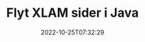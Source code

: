 ---
############################# Static ############################
layout: "auto-gen-merger"
date: 2022-10-25T07:32:29
draft: false
otherformats: odp ods odt one otp ott pdf pps ppsx ppt pptx rtf tex vdx vsdm vsdx

############################# Head ############################
head_title: "Flyt XLAM sider i Java"
head_description: "Flyt sider i et XLAM-dokument i Java til en hvilken som helst position ved hjælp af documents merger API."

############################# Header ############################
title: "Flyt XLAM sider i Java"
description: "Flyt XLAM sider med et par linjer med Java-kode."
bg_image: "https://cms.admin.containerize.com/templates/aspose/App_Themes/V3/images/bg/header1.png"
bg_overlay: false
button:
    enable: true
    icon: "fas fa-arrow-down"
    label: "Download gratis prøveversion"
    link: "https://downloads.groupdocs.com/merger/java"

############################# SubMenu ############################
submenu:
    enable: true

    left:
        img_alt: "GroupDocs.Merger for Java"
        image: "https://cms.admin.containerize.com/templates/groupdocs/images/product-logos/90x90-noborder/groupdocs-merger-java.png"
        product: "GroupDocs.Merger"
        platform: "Java"

    middle:
        button:

            # button loop
            - link: "https://apireference.groupdocs.com/merger/java"
              text: "API-reference"

            # button loop
            - link: "https://github.com/groupdocs-merger"
              text: "Kode eksempler"

            # button loop
            - link: "https://products.groupdocs.app/merger/family"
              text: "Live demoer"

            # button loop
            - link: "https://purchase.groupdocs.com/pricing/merger/java"
              text: "Prissætning"

    right:
        link_download: "https://downloads.groupdocs.com/merger"
        link_learn: "https://docs.groupdocs.com/merger/java"
        link_buy: "https://purchase.groupdocs.com"

############################# About ############################
about:
    enable: true
    title: "Om GroupDocs.Merger for Java API"
    content: |
        [GroupDocs.Merger for Java](/da/merger/java/) tilbyder en enkel løsning til sikkert at flette og opdele mellem en lang række dokumentformater, herunder PDF, Microsoft Office (Word, Excel, PowerPoint , OneNote), OpenDocument, HTML, billeder og mange andre i Java-applikationer. Ved blot at tilføje et par linjer af koden kan du udføre adskillige dokumenthandlinger, såsom flyt, fjern, roter, swap, udtræk eller ændring af retningen af ​​sider i dokumenterne. Documents Merging API understøtter også forhåndsvisning af dokumentsider som et billede for at analysere dokumentstrukturen, formateringen og indholdet på siden.
        
        GroupDocs.Merger API er det rigtige valg til virksomhedsløsninger, som har brug for funktioner til flytning af filside. Disse API'er er godt understøttet på alle større operativsystemer og platforme, inklusive J2SE 7.0 (1.7), J2SE 8.0 (1.8), Java 10.

############################# Steps ############################
steps:
    enable: true
    title_left: "Flyt XLAM filsider i Java"
    content_left: |
        [GroupDocs.Merger for Java](/da/merger/java/) gør det nemt for Java-udviklere at flytte sider i en XLAM-fil ved at implementere nogle få nemme trin .
        
        * Initialiser **MoveOptions** for at angive nuværende og nye sidetal.
        * Opret ny forekomst af **Merger** og videregiv kildedokumentstien som en konstruktørparameter.
        * Kald **movePage** og send **MoveOptions**-objektet.
        * Kald **Save** og angiv filstien for at gemme det resulterende dokument.

    title_right: "Systemkrav"
    content_right: |
        GroupDocs.Merger for Java API'er understøttes på alle større platforme og operativsystemer. Før du udfører koden nedenfor, skal du sørge for, at du har følgende forudsætninger installeret på dit system.

        * Operativsystemer: Microsoft Windows, Linux, MacOS
        * Udviklingsmiljøer: NetBeans, IntelliJ IDEA, Eclipse
        * Rammer: J2SE 7.0 (1.7), J2SE 8.0 (1.8), Java 10
        * Download den seneste version af GroupDocs.Merger for Java fra [Maven](https://repository.groupdocs.com/webapp/#/artifacts/browse/tree/General/repo/com/groupdocs/groupdocs-merger)
         
    code: |
     {{% merger/additional-styles %}}
     {{< merger/code-merger title="Sådan flyttes XLAM filsider ved hjælp af Java eksempelkode">}}

        ```java    
        // Flyt XLAM filsider ved hjælp af GroupDocs.Merger API
        int pageNumber = 6;
        int newPageNumber = 1;

        // Initialiser MoveOptions-klassen for at angive nuværende og nye sidetal
        MoveOptions moveOptions = new MoveOptions(pageNumber, newPageNumber);

        // Instantiér fusion med input XLAM dokument
        Merger merger = new Merger("input.xlam");

        // Kald movePage-metoden og send MoveOptions-objektet til det
        merger.movePage(moveOptions);
    
        // Kald gemmemetoden og send den ønskede filsti for at gemme outputdokumentet
        merger.save("output.xlam");
        ```
     {{< /merger/code-merger >}}

############################# Demos ############################
demos:
    enable: true
    title: "Livedemoer - Flyt XLAM sider online"
    content: |
       Flyt XLAM filsider lige nu ved at besøge webstedet [GroupDocs.Merger Live Demos](https://products.groupdocs.app/splitter/move-pages/xlam).
       Live-demoen har følgende fordele.
        
############################# About Formats ############################
about_formats:
    enable: true

############################# More Formats ############################
more_formats:
    enable: true
    title: "Flyt sider i andre dokumentformater"
    content: |
        Java dokumenterer merger & split API til filformater og billeder. Flyt nogle af de populære filformater som angivet nedenfor.

############################# Back to top ###############################
back_to_top:
    enable: true
---